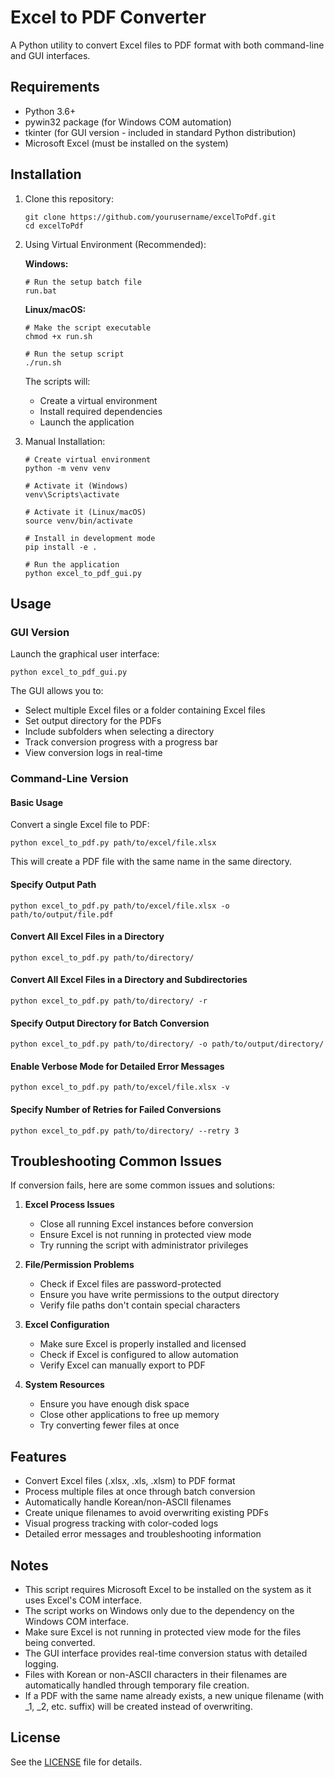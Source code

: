 # Excel to PDF Converter

A Python utility to convert Excel files to PDF format with both command-line and GUI interfaces.

## Requirements

- Python 3.6+
- pywin32 package (for Windows COM automation)
- tkinter (for GUI version - included in standard Python distribution)
- Microsoft Excel (must be installed on the system)

## Installation

1. Clone this repository:
   ```
   git clone https://github.com/yourusername/excelToPdf.git
   cd excelToPdf
   ```

2. Using Virtual Environment (Recommended):

   **Windows:**
   ```
   # Run the setup batch file
   run.bat
   ```

   **Linux/macOS:**
   ```
   # Make the script executable
   chmod +x run.sh
   
   # Run the setup script
   ./run.sh
   ```
   
   The scripts will:
   - Create a virtual environment
   - Install required dependencies
   - Launch the application

3. Manual Installation:
   ```
   # Create virtual environment
   python -m venv venv
   
   # Activate it (Windows)
   venv\Scripts\activate
   
   # Activate it (Linux/macOS)
   source venv/bin/activate
   
   # Install in development mode
   pip install -e .
   
   # Run the application
   python excel_to_pdf_gui.py
   ```

## Usage

### GUI Version

Launch the graphical user interface:

```
python excel_to_pdf_gui.py
```

The GUI allows you to:
- Select multiple Excel files or a folder containing Excel files
- Set output directory for the PDFs
- Include subfolders when selecting a directory
- Track conversion progress with a progress bar
- View conversion logs in real-time

### Command-Line Version

#### Basic Usage

Convert a single Excel file to PDF:

```
python excel_to_pdf.py path/to/excel/file.xlsx
```

This will create a PDF file with the same name in the same directory.

#### Specify Output Path

```
python excel_to_pdf.py path/to/excel/file.xlsx -o path/to/output/file.pdf
```

#### Convert All Excel Files in a Directory

```
python excel_to_pdf.py path/to/directory/
```

#### Convert All Excel Files in a Directory and Subdirectories

```
python excel_to_pdf.py path/to/directory/ -r
```

#### Specify Output Directory for Batch Conversion

```
python excel_to_pdf.py path/to/directory/ -o path/to/output/directory/
```

#### Enable Verbose Mode for Detailed Error Messages

```
python excel_to_pdf.py path/to/excel/file.xlsx -v
```

#### Specify Number of Retries for Failed Conversions

```
python excel_to_pdf.py path/to/directory/ --retry 3
```

## Troubleshooting Common Issues

If conversion fails, here are some common issues and solutions:

1. **Excel Process Issues**
   - Close all running Excel instances before conversion
   - Ensure Excel is not running in protected view mode
   - Try running the script with administrator privileges

2. **File/Permission Problems**
   - Check if Excel files are password-protected
   - Ensure you have write permissions to the output directory
   - Verify file paths don't contain special characters

3. **Excel Configuration**
   - Make sure Excel is properly installed and licensed
   - Check if Excel is configured to allow automation
   - Verify Excel can manually export to PDF

4. **System Resources**
   - Ensure you have enough disk space
   - Close other applications to free up memory
   - Try converting fewer files at once

## Features

- Convert Excel files (.xlsx, .xls, .xlsm) to PDF format
- Process multiple files at once through batch conversion
- Automatically handle Korean/non-ASCII filenames
- Create unique filenames to avoid overwriting existing PDFs
- Visual progress tracking with color-coded logs
- Detailed error messages and troubleshooting information

## Notes

- This script requires Microsoft Excel to be installed on the system as it uses Excel's COM interface.
- The script works on Windows only due to the dependency on the Windows COM interface.
- Make sure Excel is not running in protected view mode for the files being converted.
- The GUI interface provides real-time conversion status with detailed logging.
- Files with Korean or non-ASCII characters in their filenames are automatically handled through temporary file creation.
- If a PDF with the same name already exists, a new unique filename (with _1, _2, etc. suffix) will be created instead of overwriting.

## License

See the [LICENSE](LICENSE) file for details.